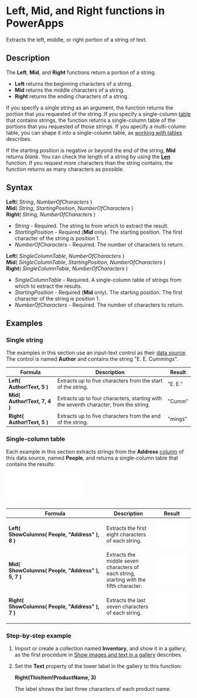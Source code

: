 <properties
	pageTitle="Left, Mid, and Right functions| Microsoft PowerApps"
	description="Reference information, including syntax and examples, for the Left, Mid, and Right functions in PowerApps"
	services=""
	suite="powerapps"
	documentationCenter="na"
	authors="gregli-msft"
	manager="dwrede"
	editor=""
	tags=""/>

<tags
   ms.service="powerapps"
   ms.devlang="na"
   ms.topic="article"
   ms.tgt_pltfrm="na"
   ms.workload="na"
   ms.date="11/07/2015"
   ms.author="gregli"/>

# Left, Mid, and Right functions in PowerApps #

Extracts the left, middle, or right portion of a string of text.

## Description ##

The **Left**, **Mid**, and **Right** functions return a portion of a string.

- **Left** returns the beginning characters of a string.
- **Mid** returns the middle characters of a string.
- **Right** returns the ending characters of a string.

If you specify a single string as an argument, the function returns the portion that you requested of the string. If you specify a single-column [table](working-with-tables.md) that contains strings, the function returns a single-column table of the portions that you requested of those strings. If you specify a multi-column table, you can shape it into a single-column table, as [working with tables](working-with-tables.md) describes.

If the starting position is negative or beyond the end of the string, **Mid** returns *blank*.  You can check the length of a string by using the **[Len](function-len.md)** function. If you request more characters than the string contains, the function returns as many characters as possible.

## Syntax ##

**Left**( *String*, *NumberOfCharacters* )<br>**Mid**( *String*, *StartingPosition*, *NumberOfCharacters* )<br>**Right**( *String*, *NumberOfCharacters* )

- *String* - Required. The string to from which to extract the result.
- *StartingPosition* - Required (**Mid** only).  The starting position.  The first character of the string is position 1.
- *NumberOfCharacters* - Required.  The number of characters to return.

**Left**( *SingleColumnTable*, *NumberOfCharacters* )<br>**Mid**( *SingleColumnTable*, *StartingPosition*, *NumberOfCharacters* )<br>**Right**( *SingleColumnTable*, *NumberOfCharacters* )

- *SingleColumnTable* - Required. A single-column table of strings from which to extract the results.
- *StartingPosition* - Required (**Mid** only).  The starting position.  The first character of the string is position 1.
- *NumberOfCharacters* - Required.  The number of characters to return.

## Examples ##

### Single string ###
The examples in this section use an input-text control as their [data source](working-with-data-sources.md). The control is named **Author** and contains the string "E. E. Cummings".

| Formula | Description | Result |
|---------|-------------|--------|
| **Left( Author!Text, 5 )** | Extracts up to five characters from the start of the string. | "E. E." |
| **Mid( Author!Text, 7, 4 )** | Extracts up to four characters, starting with the seventh character, from the string. | "Cumm" |
| **Right( Author!Text, 5 )** | Extracts up to five characters from the end of the string. | "mings" |

### Single-column table
Each example in this section extracts strings from the **Address** [column](working-with-tables.md#columns) of this data source, named **People**, and returns a single-column table that contains the results:

![](media/function-left-mid-right/people-table.png)

| Formula | Description | Result |
|---------|-------------|--------|
| **Left( ShowColumns(&nbsp;People,&nbsp;"Address"&nbsp;), 8 )** | Extracts the first eight characters of each string. | <style> img { max-width: none } </style> ![](media/function-left-mid-right/people-table-left.png) |
| **Mid( ShowColumns(&nbsp;People,&nbsp;"Address"&nbsp;), 5, 7 )** | Extracts the middle seven characters of each string, starting with the fifth character. | ![](media/function-left-mid-right/people-table-mid.png) |
| **Right( ShowColumns(&nbsp;People,&nbsp;"Address"&nbsp;), 7 )** | Extracts the last seven characters of each string. | ![](media/function-left-mid-right/people-table-right.png) |

### Step-by-step example ###

1. Import or create a collection named **Inventory**, and show it in a gallery, as the first procedure in [Show images and text in a gallery](show-images-text-gallery-sort-filter.md) describes.

2. Set the **Text** property of the lower label in the gallery to this function:

	**Right(ThisItem!ProductName, 3)**

	The label shows the last three characters of each product name.
